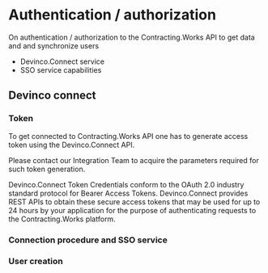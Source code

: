 # Authentication / authorization  

On authentication / authorization to the Contracting.Works API to get data and and synchronize users 

- Devinco.Connect service
- SSO service capabilities



## Devinco connect

### Token

To get connected to Contracting.Works API  one has to generate access token using the Devinco.Connect API. 

Please contact our Integration Team to acquire the parameters required for such token generation.

Devinco.Connect Token Credentials conform to the OAuth 2.0 industry standard protocol for Bearer Access Tokens. Devinco.Connect provides REST APIs to obtain these secure access tokens that may be used for up to 24 hours by your application for the purpose of authenticating requests to the Contracting.Works platform.



### Connection procedure and SSO service

### User creation

